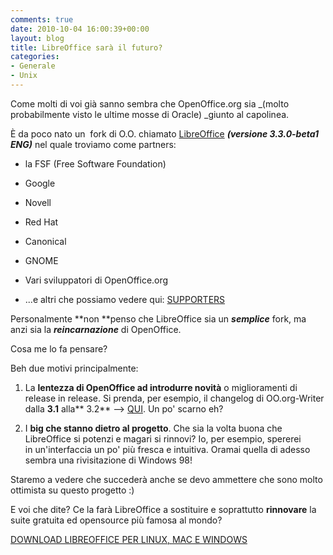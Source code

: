 ```yaml
---
comments: true
date: 2010-10-04 16:00:39+00:00
layout: blog
title: LibreOffice sarà il futuro?
categories:
- Generale
- Unix
---
```


Come molti di voi già sanno sembra che OpenOffice.org sia _(molto probabilmente visto le ultime mosse di Oracle) _giunto al capolinea.




È da poco nato un  fork di O.O. chiamato [LibreOffice](http://www.documentfoundation.org/) **_(versione 3.3.0-beta1 ENG)_** nel quale troviamo come partners:






  * la FSF (Free Software Foundation)


  * Google


  * Novell


  * Red Hat


  * Canonical


  * GNOME


  * Vari sviluppatori di OpenOffice.org


  * ...e altri che possiamo vedere qui: [SUPPORTERS](http://www.documentfoundation.org/supporters/)




Personalmente **non **penso che LibreOffice sia un _**semplice**_ fork, ma anzi sia la _**reincarnazione**_ di OpenOffice.




Cosa me lo fa pensare?




Beh due motivi principalmente:






  1. La **lentezza di OpenOffice ad introdurre novità** o miglioramenti di release in release. Si prenda, per esempio, il changelog di OO.org-Writer dalla **3.1** alla** 3.2** --> [QUI](http://www.openoffice.org/dev_docs/features/3.2/#writer). Un po' scarno eh?


  2. I **big che stanno dietro al progetto**. Che sia la volta buona che LibreOffice si potenzi e magari si rinnovi? Io, per esempio, spererei in un'interfaccia un po' più fresca e intuitiva. Oramai quella di adesso sembra una rivisitazione di Windows 98!




Staremo a vedere che succederà anche se devo ammettere che sono molto ottimista su questo progetto :)




E voi che dite? Ce la farà LibreOffice a sostituire e soprattutto **rinnovare** la suite gratuita ed opensource più famosa al mondo?




[DOWNLOAD LIBREOFFICE PER LINUX, MAC E WINDOWS](http://www.documentfoundation.org/download/)



